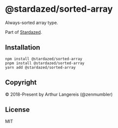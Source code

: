 @stardazed/sorted-array
=======================
Always-sorted array type.

Part of [Stardazed](https://github.com/stardazed/stardazed).

Installation
------------
```
npm install @stardazed/sorted-array
pnpm install @stardazed/sorted-array
yarn add @stardazed/sorted-array
```

Copyright
---------
© 2018-Present by Arthur Langereis (@zenmumbler)

License
-------
MIT
